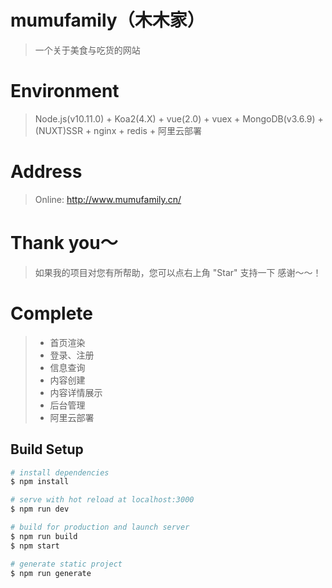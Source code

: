 # mumufamily（木木家）
> 一个关于美食与吃货的网站
# Environment
> Node.js(v10.11.0) + Koa2(4.X) + vue(2.0) + vuex + MongoDB(v3.6.9) + (NUXT)SSR + nginx + redis + 阿里云部署
#  Address
> Online: http://www.mumufamily.cn/<br/>

#  Thank you～  
> 如果我的项目对您有所帮助，您可以点右上角 "Star" 支持一下 感谢～～！

#  Complete
> * 首页渲染
> * 登录、注册
> * 信息查询
> * 内容创建
> * 内容详情展示
> * 后台管理
> * 阿里云部署


## Build Setup

``` bash
# install dependencies
$ npm install

# serve with hot reload at localhost:3000
$ npm run dev

# build for production and launch server
$ npm run build
$ npm start

# generate static project
$ npm run generate
```

